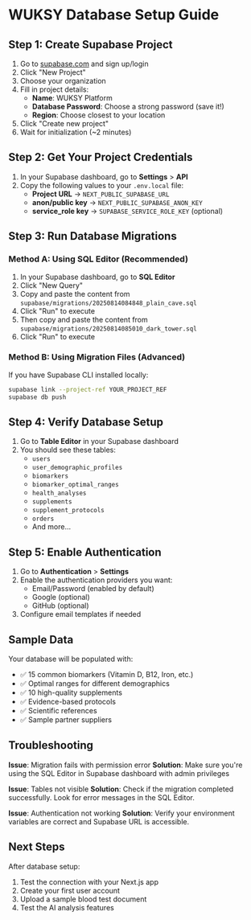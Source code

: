 # WUKSY Database Setup Guide

## Step 1: Create Supabase Project

1. Go to [supabase.com](https://supabase.com) and sign up/login
2. Click "New Project"
3. Choose your organization
4. Fill in project details:
   - **Name**: WUKSY Platform
   - **Database Password**: Choose a strong password (save it!)
   - **Region**: Choose closest to your location
5. Click "Create new project"
6. Wait for initialization (~2 minutes)

## Step 2: Get Your Project Credentials

1. In your Supabase dashboard, go to **Settings** > **API**
2. Copy the following values to your `.env.local` file:
   - **Project URL** → `NEXT_PUBLIC_SUPABASE_URL`
   - **anon/public key** → `NEXT_PUBLIC_SUPABASE_ANON_KEY`
   - **service_role key** → `SUPABASE_SERVICE_ROLE_KEY` (optional)

## Step 3: Run Database Migrations

### Method A: Using SQL Editor (Recommended)

1. In your Supabase dashboard, go to **SQL Editor**
2. Click "New Query"
3. Copy and paste the content from `supabase/migrations/20250814084848_plain_cave.sql`
4. Click "Run" to execute
5. Then copy and paste the content from `supabase/migrations/20250814085010_dark_tower.sql`
6. Click "Run" to execute

### Method B: Using Migration Files (Advanced)

If you have Supabase CLI installed locally:
```bash
supabase link --project-ref YOUR_PROJECT_REF
supabase db push
```

## Step 4: Verify Database Setup

1. Go to **Table Editor** in your Supabase dashboard
2. You should see these tables:
   - `users`
   - `user_demographic_profiles`
   - `biomarkers`
   - `biomarker_optimal_ranges`
   - `health_analyses`
   - `supplements`
   - `supplement_protocols`
   - `orders`
   - And more...

## Step 5: Enable Authentication

1. Go to **Authentication** > **Settings**
2. Enable the authentication providers you want:
   - Email/Password (enabled by default)
   - Google (optional)
   - GitHub (optional)
3. Configure email templates if needed

## Sample Data

Your database will be populated with:
- ✅ 15 common biomarkers (Vitamin D, B12, Iron, etc.)
- ✅ Optimal ranges for different demographics
- ✅ 10 high-quality supplements
- ✅ Evidence-based protocols
- ✅ Scientific references
- ✅ Sample partner suppliers

## Troubleshooting

**Issue**: Migration fails with permission error
**Solution**: Make sure you're using the SQL Editor in Supabase dashboard with admin privileges

**Issue**: Tables not visible
**Solution**: Check if the migration completed successfully. Look for error messages in the SQL Editor.

**Issue**: Authentication not working
**Solution**: Verify your environment variables are correct and Supabase URL is accessible.

## Next Steps

After database setup:
1. Test the connection with your Next.js app
2. Create your first user account
3. Upload a sample blood test document
4. Test the AI analysis features 